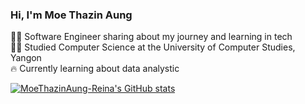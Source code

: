 <!--  simple bio -->

### Hi, I'm Moe Thazin Aung

👩‍🦰 Software Engineer sharing about my journey and learning in tech <br/>
👩‍🎓 Studied Computer Science at the University of Computer Studies, Yangon <br/>
🔥 Currently learning about data analystic

[![MoeThazinAung-Reina's GitHub stats](https://github-readme-stats.vercel.app/api?username=MoeThazinAung&count_private=true&show_icons=true&theme=radical&hide_rank=false)](https://github.com/anuraghazra/github-readme-stats)

